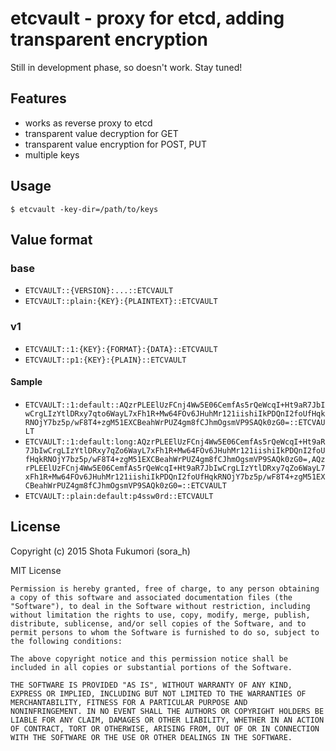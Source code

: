 # etcvault - proxy for etcd, adding transparent encryption

Still in development phase, so doesn't work. Stay tuned!

## Features

- works as reverse proxy to etcd
- transparent value decryption for GET
- transparent value encryption for POST, PUT
- multiple keys

## Usage

```
$ etcvault -key-dir=/path/to/keys
```

## Value format

### base

- `ETCVAULT::{VERSION}:...::ETCVAULT`
- `ETCVAULT::plain:{KEY}:{PLAINTEXT}::ETCVAULT`

### v1

- `ETCVAULT::1:{KEY}:{FORMAT}:{DATA}::ETCVAULT`
- `ETCVAULT::p1:{KEY}:{PLAIN}::ETCVAULT`

#### Sample

- `ETCVAULT::1:default::AQzrPLEElUzFCnj4Ww5E06CemfAs5rQeWcqI+Ht9aR7JbIwCrgLIzYtlDRxy7qto6WayL7xFh1R+Mw64FOv6JHuhMr121iishiIkPDQnI2foUfHqkRNOjY7bz5p/wF8T4+zgM51EXCBeahWrPUZ4gm8fCJhmOgsmVP9SAQk0zG0=::ETCVAULT`
- `ETCVAULT::1:default:long:AQzrPLEElUzFCnj4Ww5E06CemfAs5rQeWcqI+Ht9aR7JbIwCrgLIzYtlDRxy7qZo6WayL7xFh1R+Mw64FOv6JHuhMr121iishiIkPDQnI2foUfHqkRNOjY7bz5p/wF8T4+zgM51EXCBeahWrPUZ4gm8fCJhmOgsmVP9SAQk0zG0=,AQzrPLEElUzFCnj4Ww5E06CemfAs5rQeWcqI+Ht9aR7JbIwCrgLIzYtlDRxy7qZo6WayL7xFh1R+Mw64FOv6JHuhMr121iishiIkPDQnI2foUfHqkRNOjY7bz5p/wF8T4+zgM51EXCBeahWrPUZ4gm8fCJhmOgsmVP9SAQk0zG0=::ETCVAULT`
- `ETCVAULT::plain:default:p4ssw0rd::ETCVAULT`

## License

Copyright (c) 2015 Shota Fukumori (sora_h)

MIT License

```
Permission is hereby granted, free of charge, to any person obtaining
a copy of this software and associated documentation files (the
"Software"), to deal in the Software without restriction, including
without limitation the rights to use, copy, modify, merge, publish,
distribute, sublicense, and/or sell copies of the Software, and to
permit persons to whom the Software is furnished to do so, subject to
the following conditions:

The above copyright notice and this permission notice shall be
included in all copies or substantial portions of the Software.

THE SOFTWARE IS PROVIDED "AS IS", WITHOUT WARRANTY OF ANY KIND,
EXPRESS OR IMPLIED, INCLUDING BUT NOT LIMITED TO THE WARRANTIES OF
MERCHANTABILITY, FITNESS FOR A PARTICULAR PURPOSE AND
NONINFRINGEMENT. IN NO EVENT SHALL THE AUTHORS OR COPYRIGHT HOLDERS BE
LIABLE FOR ANY CLAIM, DAMAGES OR OTHER LIABILITY, WHETHER IN AN ACTION
OF CONTRACT, TORT OR OTHERWISE, ARISING FROM, OUT OF OR IN CONNECTION
WITH THE SOFTWARE OR THE USE OR OTHER DEALINGS IN THE SOFTWARE.
```
